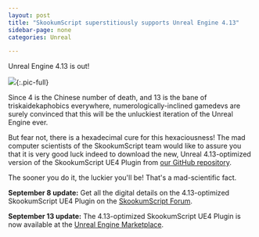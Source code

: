 ```yaml
---
layout: post
title: "SkookumScript superstitiously supports Unreal Engine 4.13"
sidebar-page: none
categories: Unreal

---
```


Unreal Engine 4.13 is out! 

![](/images/blog/2016-09-02_unreal-4-13-released.jpg){:.pic-full}

Since 4 is the Chinese number of death, and 13 is the bane of triskaidekaphobics everywhere, numerologically-inclined gamedevs are surely convinced that this will be the unluckiest iteration of the Unreal Engine ever.

But fear not, there is a hexadecimal cure for this hexaciousness! The mad computer scientists of the SkookumScript team would like to assure you that it is very good luck indeed to download the new, Unreal 4.13-optimized version of the SkookumScript UE4 Plugin from <a href="https://github.com/EpicSkookumScript/SkookumScript-Plugin">our GitHub repository</a>. 

The sooner you do it, the luckier you'll be! That's a mad-scientific fact. 

<strong>September 8 update:</strong> Get all the digital details on the 4.13-optimized SkookumScript UE4 Plugin on the <a href="https://skookum.chat/t/3-0-3174-is-here-4-13-0-support-plus-600-new-auto-generated-event-coroutines-and-much-faster-compile-times-for-c-projects/894">SkookumScript Forum</a>.

<strong>September 13 update:</strong> The 4.13-optimized SkookumScript UE4 Plugin is now available at the <a href="https://www.unrealengine.com/marketplace/skookumscript">Unreal Engine Marketplace</a>.
